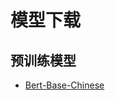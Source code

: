 # 模型下载

## 预训练模型

* [Bert-Base-Chinese](https://weopsaio-1300911447.cos.accelerate.myqcloud.com/models--bert-base-chinese.zip)